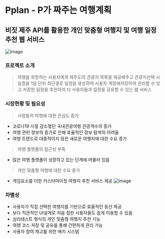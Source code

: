 # Pplan - P가 짜주는 여행계획

## 비짓 제주 API를 활용한 개인 맞춤형 여행지 및 여행 일정 추천 웹 서비스
![image](https://github.com/Joon4518/Pplan/assets/32320779/c0ecd99f-6797-4c06-b2d6-3e57ea3db2d3)

### 프로젝트 소개
 > 여행을 희망하는 사용자에게 제주도의 관광지 목록을 제공해주고 관광지선택 시 일정을 1일 단위 최단경로 일정을 생성하여 사용자 계정에저장하여 관리할 수 있고 저장한 일정을 추천하여 타 사용자들과 일정을 공유할 수 있는 웹 서비스

### 시장현황 및 필요성
 > 사람들의 여행에 대한 관심도 증가
   -	코로나19 시절 감소했던 국내관광여행 관광객수의 증가
   -	여행 관련 정보의 증가로 인해 효율적인 정보 탐색의 어려움
   -	여행 트렌드로 대중적이지 않은 새로운 여행지에 대한 수요 증가
 > 여행 플랫폼의 접근성 부족
   -	많은 여행 플랫폼이 성장하고 있는 단계에 머물러 있음
 > 개인 맞춤형 여행에 대한 수요 증가
   -	게임요소를 더한 커스터마이징 여행지 추천 서비스 제공
![image](https://github.com/Joon4518/Pplan/assets/32320779/78d9a474-69e1-4e0c-9c0d-48045e040e77)

### 차별성
  -	사용자가 직접 선택한 여행지를 기반으로 효율적인 동선 제공
  -	보다 직관적인 UI설계로 처음 접한 사용자들도 쉽게 이용할 수 있음
  -	심리테스트 형식의 개인 맞춤형 여행지 추천 기능
  -	여행 코스 저장 및 공유를 통해 간편하게 관리 가능
  -	사용자 참여 제고를 위한 배지 시스템
